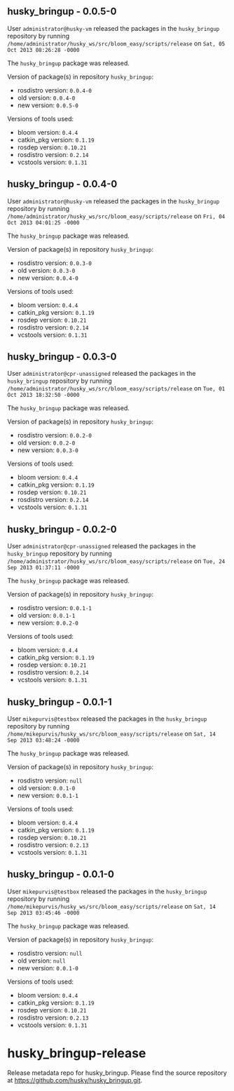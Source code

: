 ## husky_bringup - 0.0.5-0

User `administrator@husky-vm` released the packages in the `husky_bringup` repository by running `/home/administrator/husky_ws/src/bloom_easy/scripts/release` on `Sat, 05 Oct 2013 08:26:28 -0000`

The `husky_bringup` package was released.

Version of package(s) in repository `husky_bringup`:
- rosdistro version: `0.0.4-0`
- old version: `0.0.4-0`
- new version: `0.0.5-0`

Versions of tools used:
- bloom version: `0.4.4`
- catkin_pkg version: `0.1.19`
- rosdep version: `0.10.21`
- rosdistro version: `0.2.14`
- vcstools version: `0.1.31`


## husky_bringup - 0.0.4-0

User `administrator@husky-vm` released the packages in the `husky_bringup` repository by running `/home/administrator/husky_ws/src/bloom_easy/scripts/release` on `Fri, 04 Oct 2013 04:01:25 -0000`

The `husky_bringup` package was released.

Version of package(s) in repository `husky_bringup`:
- rosdistro version: `0.0.3-0`
- old version: `0.0.3-0`
- new version: `0.0.4-0`

Versions of tools used:
- bloom version: `0.4.4`
- catkin_pkg version: `0.1.19`
- rosdep version: `0.10.21`
- rosdistro version: `0.2.14`
- vcstools version: `0.1.31`


## husky_bringup - 0.0.3-0

User `administrator@cpr-unassigned` released the packages in the `husky_bringup` repository by running `/home/administrator/husky_ws/src/bloom_easy/scripts/release` on `Tue, 01 Oct 2013 18:32:50 -0000`

The `husky_bringup` package was released.

Version of package(s) in repository `husky_bringup`:
- rosdistro version: `0.0.2-0`
- old version: `0.0.2-0`
- new version: `0.0.3-0`

Versions of tools used:
- bloom version: `0.4.4`
- catkin_pkg version: `0.1.19`
- rosdep version: `0.10.21`
- rosdistro version: `0.2.14`
- vcstools version: `0.1.31`


## husky_bringup - 0.0.2-0

User `administrator@cpr-unassigned` released the packages in the `husky_bringup` repository by running `/home/administrator/husky_ws/src/bloom_easy/scripts/release` on `Tue, 24 Sep 2013 01:37:11 -0000`

The `husky_bringup` package was released.

Version of package(s) in repository `husky_bringup`:
- rosdistro version: `0.0.1-1`
- old version: `0.0.1-1`
- new version: `0.0.2-0`

Versions of tools used:
- bloom version: `0.4.4`
- catkin_pkg version: `0.1.19`
- rosdep version: `0.10.21`
- rosdistro version: `0.2.14`
- vcstools version: `0.1.31`


## husky_bringup - 0.0.1-1

User `mikepurvis@testbox` released the packages in the `husky_bringup` repository by running `/home/mikepurvis/husky_ws/src/bloom_easy/scripts/release` on `Sat, 14 Sep 2013 03:48:24 -0000`

The `husky_bringup` package was released.

Version of package(s) in repository `husky_bringup`:
- rosdistro version: `null`
- old version: `0.0.1-0`
- new version: `0.0.1-1`

Versions of tools used:
- bloom version: `0.4.4`
- catkin_pkg version: `0.1.19`
- rosdep version: `0.10.21`
- rosdistro version: `0.2.13`
- vcstools version: `0.1.31`


## husky_bringup - 0.0.1-0

User `mikepurvis@testbox` released the packages in the `husky_bringup` repository by running `/home/mikepurvis/husky_ws/src/bloom_easy/scripts/release` on `Sat, 14 Sep 2013 03:45:46 -0000`

The `husky_bringup` package was released.

Version of package(s) in repository `husky_bringup`:
- rosdistro version: `null`
- old version: `null`
- new version: `0.0.1-0`

Versions of tools used:
- bloom version: `0.4.4`
- catkin_pkg version: `0.1.19`
- rosdep version: `0.10.21`
- rosdistro version: `0.2.13`
- vcstools version: `0.1.31`


husky_bringup-release
=====================

Release metadata repo for husky_bringup. Please find the source repository at https://github.com/husky/husky_bringup.git.
